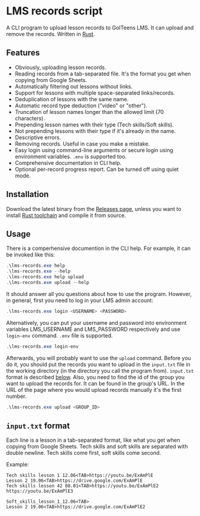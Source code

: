 # LMS records script

A CLI program to upload lesson records to GoITeens LMS. It can upload and remove the records. Written in [Rust](https://www.rust-lang.org/).

## Features

- Obviously, uploading lesson records.
- Reading records from a tab-separated file. It's the format you get when copying from Google Sheets.
- Automatically filtering out lessons without links.
- Support for lessons with multiple space-separated links/records.
- Deduplication of lessons with the same name.
- Automatic record type deduction ("video" or "other").
- Truncation of lesson names longer than the allowed limit (70 characters).
- Prepending lesson names with their type (Tech skills/Soft skills).
- Not prepending lessons with their type if it's already in the name.
- Descriptive errors.
- Removing records. Useful in case you make a mistake.
- Easy login using command-line arguments or secure login using environment variables. `.env` is supported too.
- Comprehensive documentation in CLI help.
- Optional per-record progress report. Can be turned off using quiet mode.

## Installation

Download the latest binary from the [Releases page](https://github.com/YuriiRG/goiteens-lms-records/releases), unless you want to install [Rust toolchain](https://www.rust-lang.org/tools/install) and compile it from source.

## Usage

There is a comperhensive documention in the CLI help. For example, it can be invoked like this:

```powershell
.\lms-records.exe help
.\lms-records.exe --help
.\lms-records.exe help upload
.\lms-records.exe upload --help
```

It should answer all you questions about how to use the program. However, in general, first you need to log in your LMS admin account:

```powershell
.\lms-records.exe login <USERNAME> <PASSWORD>
```

Alternatively, you can put your username and password into environment variables LMS_USERNAME and LMS_PASSWORD respectively and use `login-env` command. `.env` file is supported.

```powershell
.\lms-records.exe login-env
```

Afterwards, you will probably want to use the `upload` command. Before you do it, you should put the records you want to upload in the `input.txt` file in the working directory (in the directory you call the program from). `input.txt` format is described [below](#inputtxt-format). Also, you need to find the id of the group you want to upload the records for. It can be found in the group's URL. In the URL of the page where you would upload records manually it's the first number.

```powershell
.\lms-records.exe upload <GROUP_ID>
```

## `input.txt` format

Each line is a lesson in a tab-separated format, like what you get when copying from Google Sheets. Tech skills and soft skills are separated with double newline. Tech skills come first, soft skills come second.

Example:

```
Tech skills lesson 1 12.06<TAB>https://youtu.be/ExAmPlE
Lesson 2 19.06<TAB>https://drive.google.com/ExAmPlE
Tech skills lesson 42 08.01<TAB>https://youtu.be/ExAmPlE2 https://youtu.be/ExAmPlE3

Soft_skills_lesson_1_12.06<TAB>
Lesson 2 19.06<TAB>https://drive.google.com/ExAmPlE2
```
